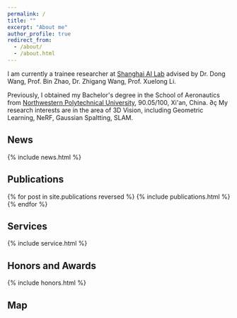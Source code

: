 ```yaml
---
permalink: /
title: ""
excerpt: "About me"
author_profile: true
redirect_from: 
  - /about/
  - /about.html
---
```


I am currently a trainee researcher at [Shanghai AI Lab](http://www.shlab.org.cn/) advised by Dr. Dong Wang, Prof. Bin Zhao, Dr. Zhigang Wang, Prof. Xuelong Li. 

Previously, I obtained my Bachelor's degree in the School of Aeronautics from [Northwestern Polytechnical University](https://en.nwpu.edu.cn/), 90.05/100, Xi'an, China.
∂ç
My research interests are in the area of 3D Vision, including Geometric Learning, NeRF, Gaussian Spaltting, SLAM.



## News
<style style="text/css"> .news{font-size:0.75em;} </style>
{% include news.html %}


## Publications
<style style="text/css"> .hoverTable{ width:85%; border-collapse:collapse; border: 0px; } .hoverTable td{ padding:7px; border:#4e95f4 0px solid; } /* Define the default color for all the table rows */ .hoverTable tr{ background: #ffffff; } /* Define the hover highlight color for the table row */ .hoverTable tr:hover { background-color: #f7f7f7; } </style> {% for post in site.publications reversed %} {% include publications.html %} {% endfor %}


## Services
<style style="text/css"> .news{font-size:0.75em;} </style>
{% include service.html %}

## Honors and Awards
<style style="text/css"> .news{font-size:0.75em;} </style>
{% include honors.html %}

## Map
<html>
  <body align="left">
  <script type="text/javascript" id="mapmyvisitors" src="//mapmyvisitors.com/map.js?d=UvWpRuuJLfBlPil0dp3FRLTGL6ePPrXrIoNjT9LJUlQ&cl=ffffff&w=a"></script>
  </body>
</html>
